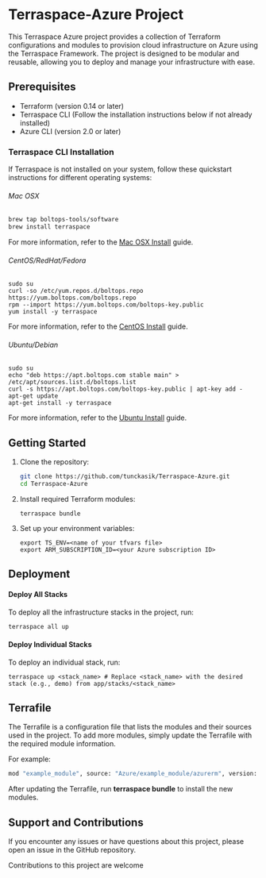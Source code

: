 # Terraspace-Azure Project
This Terraspace Azure project provides a collection of Terraform configurations and modules to provision cloud infrastructure on Azure using the Terraspace Framework. The project is designed to be modular and reusable, allowing you to deploy and manage your infrastructure with ease.

## Prerequisites
  - Terraform (version 0.14 or later)
  - Terraspace CLI (Follow the installation instructions below if not already installed)
  - Azure CLI (version 2.0 or later)
### Terraspace CLI Installation

If Terraspace is not installed on your system, follow these quickstart instructions for different operating systems:

  ###### Mac OSX
  ```bash
  brew tap boltops-tools/software
  brew install terraspace
  ```
  For more information, refer to the [Mac OSX Install](https://terraspace.cloud/docs/install/macos/) guide.

  ###### CentOS/RedHat/Fedora
  
  ```arduino
  sudo su
  curl -so /etc/yum.repos.d/boltops.repo https://yum.boltops.com/boltops.repo
  rpm --import https://yum.boltops.com/boltops-key.public
  yum install -y terraspace
  ```
  For more information, refer to the [CentOS Install](https://terraspace.cloud/docs/install/centos/) guide.

  ###### Ubuntu/Debian
  ```vbnet
  sudo su
  echo "deb https://apt.boltops.com stable main" > /etc/apt/sources.list.d/boltops.list
  curl -s https://apt.boltops.com/boltops-key.public | apt-key add -
  apt-get update
  apt-get install -y terraspace
  ```
  For more information, refer to the [Ubuntu Install](https://terraspace.cloud/docs/install/ubuntu/) guide.

## Getting Started
1. Clone the repository:
      ```bash
      git clone https://github.com/tunckasik/Terraspace-Azure.git
      cd Terraspace-Azure
      ```

1. Install required Terraform modules:
      ```
      terraspace bundle
      ```

1. Set up your environment variables:
      ```
      export TS_ENV=<name of your tfvars file>
      export ARM_SUBSCRIPTION_ID=<your Azure subscription ID>
      ```
## Deployment
#### Deploy All Stacks
To deploy all the infrastructure stacks in the project, run:

  ```css
  terraspace all up
  ```
#### Deploy Individual Stacks
To deploy an individual stack, run:

```
terraspace up <stack_name> # Replace <stack_name> with the desired stack (e.g., demo) from app/stacks/<stack_name>
```

## Terrafile
The Terrafile is a configuration file that lists the modules and their sources used in the project. To add more modules, simply update the Terrafile with the required module information.

For example:

```bash
mod "example_module", source: "Azure/example_module/azurerm", version: "1.0.0"
```

After updating the Terrafile, run **terraspace bundle** to install the new modules.

## Support and Contributions
If you encounter any issues or have questions about this project, please open an issue in the GitHub repository.

Contributions to this project are welcome
